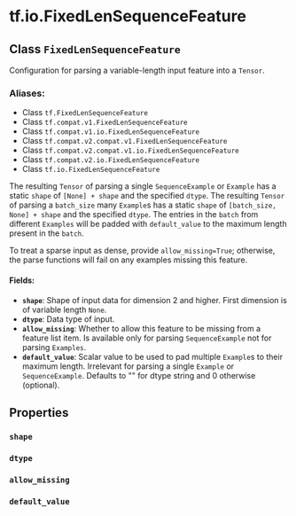 <div itemscope itemtype="http://developers.google.com/ReferenceObject">
<meta itemprop="name" content="tf.io.FixedLenSequenceFeature" />
<meta itemprop="path" content="Stable" />
<meta itemprop="property" content="shape"/>
<meta itemprop="property" content="dtype"/>
<meta itemprop="property" content="allow_missing"/>
<meta itemprop="property" content="default_value"/>
</div>

# tf.io.FixedLenSequenceFeature

## Class `FixedLenSequenceFeature`

Configuration for parsing a variable-length input feature into a `Tensor`.



### Aliases:

* Class `tf.FixedLenSequenceFeature`
* Class `tf.compat.v1.FixedLenSequenceFeature`
* Class `tf.compat.v1.io.FixedLenSequenceFeature`
* Class `tf.compat.v2.compat.v1.FixedLenSequenceFeature`
* Class `tf.compat.v2.compat.v1.io.FixedLenSequenceFeature`
* Class `tf.compat.v2.io.FixedLenSequenceFeature`
* Class `tf.io.FixedLenSequenceFeature`

<!-- Placeholder for "Used in" -->

The resulting `Tensor` of parsing a single `SequenceExample` or `Example` has
a static `shape` of `[None] + shape` and the specified `dtype`.
The resulting `Tensor` of parsing a `batch_size` many `Example`s has
a static `shape` of `[batch_size, None] + shape` and the specified `dtype`.
The entries in the `batch` from different `Examples` will be padded with
`default_value` to the maximum length present in the `batch`.

To treat a sparse input as dense, provide `allow_missing=True`; otherwise,
the parse functions will fail on any examples missing this feature.

#### Fields:


* <b>`shape`</b>: Shape of input data for dimension 2 and higher. First dimension is
  of variable length `None`.
* <b>`dtype`</b>: Data type of input.
* <b>`allow_missing`</b>: Whether to allow this feature to be missing from a feature
  list item. Is available only for parsing `SequenceExample` not for
  parsing `Examples`.
* <b>`default_value`</b>: Scalar value to be used to pad multiple `Example`s to their
  maximum length. Irrelevant for parsing a single `Example` or
  `SequenceExample`. Defaults to "" for dtype string and 0 otherwise
  (optional).

## Properties

<h3 id="shape"><code>shape</code></h3>




<h3 id="dtype"><code>dtype</code></h3>




<h3 id="allow_missing"><code>allow_missing</code></h3>




<h3 id="default_value"><code>default_value</code></h3>






